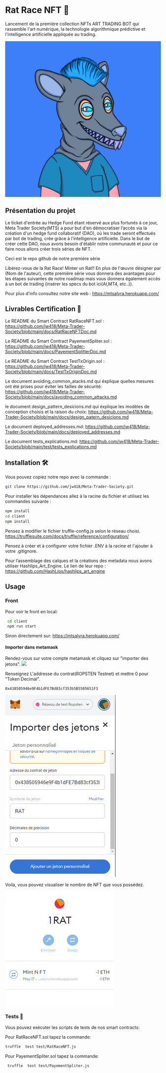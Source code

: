 # Rat Race NFT :rat:

Lancement de la première collection NFTs ART TRADING BOT qui rassemble l'art numérique, la technologie algorithmique prédictive et l'intelligence artificielle appliquée au trading.

![](https://github.com/jw418/Meta-Trader-Society/blob/main/logo.png)

## Présentation du projet

Le ticket d'entrée au Hedge Fund étant réservé aux plus fortunés à ce jour, Meta Trader Society(MTS) a pour but d'en démocratiser l’accès via la création d'un hedge fund collaboratif (DAO), où les trade seront effectués par bot de trading, crée grâce à l'intelligence artificielle.
Dans le but de créer cette DAO, nous avons besoin d'établir notre communauté et pour ce faire nous allons créer trois séries de NFT.

Ceci est le repo github de notre première série 

Libérez-vous de la Rat Race! Minter un Rat!! En plus de l'œuvre désigner par (Nom de l'auteur), cette première série vous donnera des avantages pour les étapes suivantes de notre roadmap mais vous donnera également accès à un bot de trading (insérer les specs du bot ici(AI,MT4, etc..)).

Pour plus d'info consultez notre site web : https://mtsalyra.herokuapp.com/

## Livrables Certification :file_folder:

Le README du Smart Contract RatRaceNFT.sol :
https://github.com/jw418/Meta-Trader-Society/blob/main/docs/RatRaceNFTDoc.md

Le README du Smart Contract PayementSpliter.sol :
https://github.com/jw418/Meta-Trader-Society/blob/main/docs/PayementSplitterDoc.md

Le README du Smart Contract TestTxOrigin.sol :
https://github.com/jw418/Meta-Trader-Society/blob/main/docs/TestTxOriginDoc.md

Le document avoiding_common_atacks.md qui éxplique quelles mesures ont été prises pour éviter les failles de sécurité:
https://github.com/jw418/Meta-Trader-Society/blob/main/docs/avoiding_common_attacks.md

le document design_pattern_desicions.md qui éxplique les modèles de conception choisis et la raison du choix:
https://github.com/jw418/Meta-Trader-Society/blob/main/docs/design_patern_desicions.md

Le document deployed_addresses.md:
https://github.com/jw418/Meta-Trader-Society/blob/main/docs/deployed_addresses.md

Le document tests_explications.md:
https://github.com/jw418/Meta-Trader-Society/blob/main/test/tests_explications.md
## Installation 🛠️

Vous pouvez copiez notre repo avec la commande : 
```sh
git clone https://github.com/jw418/Meta-Trader-Society.git
```

Pour installer les dépendances allez à la racine du fichier et utilisez les commandes suivante :
```sh
npm install
cd client
npm install
```

Pensez à modifier le fichier truffle-config.js selon le réseau choisi.
https://trufflesuite.com/docs/truffle/reference/configuration/

Pensez à créer et à configurer votre fichier .ENV à la racine et l'ajouter à votre .gitignore.

Pour l’assemblage des calques et la créations des metadata nous avons 
utiliser Hashlips_Art_Engine.
Le lien de leur repo : https://github.com/HashLips/hashlips_art_engine

## Usage

### Front
Pour voir le front en local:
```sh
 cd client
 npm run start
```
Sinon directement sur: https://mtsalyra.herokuapp.com/

#### Importer dans metamask

Rendez-vous sur votre compte metamask et cilquez sur "importer des jetons".
![](https://github.com/jw418/Meta-Trader-Society/blob/main/CaptureMetamask.PNG.png)

Renseignez L'addresse du contrat(ROPSTEN Testnet) et mettre 0 pour "Token Decimal".
```sh
0x438505946e9F4b1dFE7Bd83cf353b5B5505651F3
```
![](https://github.com/jw418/Meta-Trader-Society/blob/main/addToken.PNG)

Voila, vous pouvez visualiser le nombre de NFT que vous possédez.

![](https://github.com/jw418/Meta-Trader-Society/blob/main/ratToken.PNG)


### Tests :test_tube:

Vous pouvez exécuter les scripts de tests de nos smart contracts:

Pour RatRaceNFT.sol tapez la commande:
```sh
truffle  test test/RatRaceNFT.js
```
Pour PayementSpliter.sol tapez la commande:
```sh
 truffle  test test/PayementSpliter.js
```